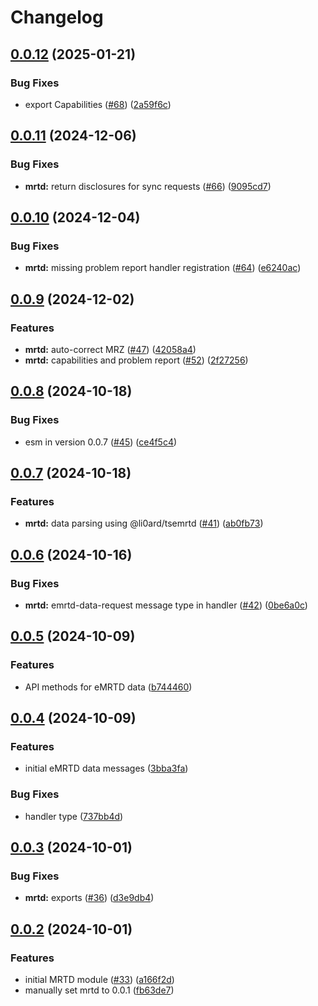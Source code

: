 # Changelog

## [0.0.12](https://github.com/2060-io/credo-ts-didcomm-ext/compare/@2060.io/credo-ts-didcomm-mrtd@v0.0.11...@2060.io/credo-ts-didcomm-mrtd@v0.0.12) (2025-01-21)


### Bug Fixes

* export Capabilities ([#68](https://github.com/2060-io/credo-ts-didcomm-ext/issues/68)) ([2a59f6c](https://github.com/2060-io/credo-ts-didcomm-ext/commit/2a59f6c57d33c86c1f60ba644a870ae35c7a5b08))

## [0.0.11](https://github.com/2060-io/credo-ts-didcomm-ext/compare/@2060.io/credo-ts-didcomm-mrtd@v0.0.10...@2060.io/credo-ts-didcomm-mrtd@v0.0.11) (2024-12-06)


### Bug Fixes

* **mrtd:** return disclosures for sync requests ([#66](https://github.com/2060-io/credo-ts-didcomm-ext/issues/66)) ([9095cd7](https://github.com/2060-io/credo-ts-didcomm-ext/commit/9095cd7ca5dee4a2252a50271c1fd1ea7753773b))

## [0.0.10](https://github.com/2060-io/credo-ts-didcomm-ext/compare/@2060.io/credo-ts-didcomm-mrtd@v0.0.9...@2060.io/credo-ts-didcomm-mrtd@v0.0.10) (2024-12-04)


### Bug Fixes

* **mrtd:** missing problem report handler registration ([#64](https://github.com/2060-io/credo-ts-didcomm-ext/issues/64)) ([e6240ac](https://github.com/2060-io/credo-ts-didcomm-ext/commit/e6240aceb6d21a724158876028075870d9a906fe))

## [0.0.9](https://github.com/2060-io/credo-ts-didcomm-ext/compare/@2060.io/credo-ts-didcomm-mrtd@v0.0.8...@2060.io/credo-ts-didcomm-mrtd@v0.0.9) (2024-12-02)


### Features

* **mrtd:** auto-correct MRZ ([#47](https://github.com/2060-io/credo-ts-didcomm-ext/issues/47)) ([42058a4](https://github.com/2060-io/credo-ts-didcomm-ext/commit/42058a4b65d14414243cbd7edb0aac17ee5179a0))
* **mrtd:** capabilities and problem report ([#52](https://github.com/2060-io/credo-ts-didcomm-ext/issues/52)) ([2f27256](https://github.com/2060-io/credo-ts-didcomm-ext/commit/2f2725630b8ecbdf85e49de210216ae7d2208c89))

## [0.0.8](https://github.com/2060-io/credo-ts-didcomm-ext/compare/@2060.io/credo-ts-didcomm-mrtd@v0.0.7...@2060.io/credo-ts-didcomm-mrtd@v0.0.8) (2024-10-18)


### Bug Fixes

* esm in version 0.0.7 ([#45](https://github.com/2060-io/credo-ts-didcomm-ext/issues/45)) ([ce4f5c4](https://github.com/2060-io/credo-ts-didcomm-ext/commit/ce4f5c442530b10755a3aef6f58a48b2fbe09339))

## [0.0.7](https://github.com/2060-io/credo-ts-didcomm-ext/compare/@2060.io/credo-ts-didcomm-mrtd@v0.0.6...@2060.io/credo-ts-didcomm-mrtd@v0.0.7) (2024-10-18)


### Features

* **mrtd:** data parsing using @li0ard/tsemrtd ([#41](https://github.com/2060-io/credo-ts-didcomm-ext/issues/41)) ([ab0fb73](https://github.com/2060-io/credo-ts-didcomm-ext/commit/ab0fb73056a3d957d852370ad3501adbbf9b8798))

## [0.0.6](https://github.com/2060-io/credo-ts-didcomm-ext/compare/@2060.io/credo-ts-didcomm-mrtd@v0.0.5...@2060.io/credo-ts-didcomm-mrtd@v0.0.6) (2024-10-16)


### Bug Fixes

* **mrtd:** emrtd-data-request message type in handler ([#42](https://github.com/2060-io/credo-ts-didcomm-ext/issues/42)) ([0be6a0c](https://github.com/2060-io/credo-ts-didcomm-ext/commit/0be6a0ce30f9e8fa554cf7df4dfbff556fde4d1c))

## [0.0.5](https://github.com/2060-io/credo-ts-didcomm-ext/compare/@2060.io/credo-ts-didcomm-mrtd@v0.0.4...@2060.io/credo-ts-didcomm-mrtd@v0.0.5) (2024-10-09)


### Features

* API methods for eMRTD data ([b744460](https://github.com/2060-io/credo-ts-didcomm-ext/commit/b744460cee611eed248dd9972e62b8c549ff1bc7))

## [0.0.4](https://github.com/2060-io/credo-ts-didcomm-ext/compare/@2060.io/credo-ts-didcomm-mrtd@v0.0.3...@2060.io/credo-ts-didcomm-mrtd@v0.0.4) (2024-10-09)


### Features

* initial eMRTD data messages ([3bba3fa](https://github.com/2060-io/credo-ts-didcomm-ext/commit/3bba3fa71d7eed5fe37c172ae611ee607a611c08))


### Bug Fixes

* handler type ([737bb4d](https://github.com/2060-io/credo-ts-didcomm-ext/commit/737bb4dcb80e1f50440d81068d56dfad723a8359))

## [0.0.3](https://github.com/2060-io/credo-ts-didcomm-ext/compare/@2060.io/credo-ts-didcomm-mrtd@v0.0.2...@2060.io/credo-ts-didcomm-mrtd@v0.0.3) (2024-10-01)


### Bug Fixes

* **mrtd:** exports ([#36](https://github.com/2060-io/credo-ts-didcomm-ext/issues/36)) ([d3e9db4](https://github.com/2060-io/credo-ts-didcomm-ext/commit/d3e9db489b99fad8600bb5dce2c16bde9e23caf0))

## [0.0.2](https://github.com/2060-io/credo-ts-didcomm-ext/compare/@2060.io/credo-ts-didcomm-mrtd-v0.0.1...@2060.io/credo-ts-didcomm-mrtd@v0.0.2) (2024-10-01)


### Features

* initial MRTD module ([#33](https://github.com/2060-io/credo-ts-didcomm-ext/issues/33)) ([a166f2d](https://github.com/2060-io/credo-ts-didcomm-ext/commit/a166f2d582b66a0371a9efcaab7c58973ca25ec0))
* manually set mrtd to 0.0.1 ([fb63de7](https://github.com/2060-io/credo-ts-didcomm-ext/commit/fb63de7ee6b803f92a1b3a9ea39be4955ed703e6))
